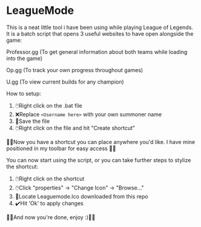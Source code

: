 # LeagueMode
This is a neat little tool i have been using while playing League of Legends. It is a batch script that opens 3 useful websites to have open alongside the game:

Professor.gg (To get general information about both teams while loading into the game)

Op.gg (To track your own progress throughout games)

U.gg (To view current builds for any champion)


How to setup:
1. 🖱️Right click on the .bat file
2. ❌Replace `<Username here>` with your own summoner name
3. 💾Save the file
4. 🖱️Right click on the file and hit "Create shortcut"
  
🥳🥳Now you have a shortcut you can place anywhere you'd like. I have mine positioned in my toolbar for easy access 🥳🥳

 You can now start using the script, or you can take further steps to stylize the shortcut:
1. 🖱️Right click on the shortcut
2. 🖱️Click "properties" -> "Change Icon" -> "Browse..."
4. 🔎Locate Leaguemode.Ico downloaded from this repo
5. ✔️Hit 'Ok' to apply changes

🎉🎉And now you're done, enjoy :)🎉🎉
